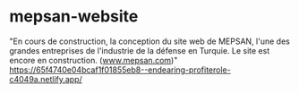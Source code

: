 # mepsan-website
"En cours de construction, la conception du site web de MEPSAN, l'une des grandes entreprises de l'industrie de la défense en Turquie. Le site est encore en construction. (www.mepsan.com)"
https://65f4740e04bcaf1f01855eb8--endearing-profiterole-c4049a.netlify.app/
